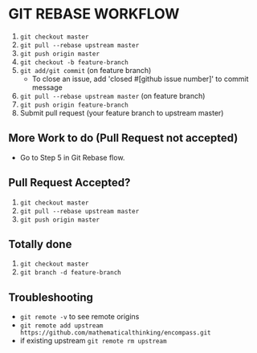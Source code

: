 

# GIT REBASE WORKFLOW

1. `git checkout master`
1. `git pull --rebase upstream master`
1. `git push origin master`
1. `git checkout -b feature-branch`
1. `git add/git commit` (on feature branch)
    * To close an issue, add 'closed #[github issue number]' to commit message
1. `git pull --rebase upstream master` (on feature branch)
1. `git push origin feature-branch`
1. Submit pull request (your feature branch to upstream master)

## More Work to do (Pull Request not accepted)
* Go to Step 5 in Git Rebase flow.

## Pull Request Accepted?
1. `git checkout master`
1. `git pull --rebase upstream master`
1. `git push origin master`


## Totally done
1. `git checkout master`
1. `git branch -d feature-branch`


## Troubleshooting
* `git remote -v` to see remote origins
* `git remote add upstream https://github.com/mathematicalthinking/encompass.git`
* if existing upstream `git remote rm upstream`
